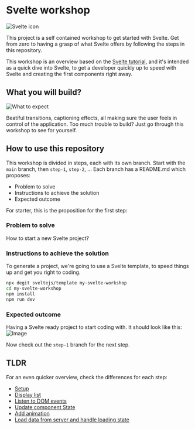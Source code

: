 # Svelte workshop

![Svelte icon](https://svelte.dev/svelte-logo-horizontal.svg)

This project is a self contained workshop to get started with Svelte. 
Get from zero to having a grasp of what Svelte offers by following the steps in this repository.

This workshop is an overview based on the [Svelte tutorial](https://svelte.dev/tutorial), and it's intended as a quick dive into Svelte, to get a developer quickly up to speed with Svelte and creating the first components right away.

## What you will build?

![What to expect](https://github.com/ladraum/svelte-workshop/blob/main/what_to_expect.gif?raw=true)

Beatiful transitions, captioning effects, all making sure the user feels in control of the application.
Too much trouble to build? Just go through this workshop to see for yourself.

## How to use this repository

This workshop is divided in steps, each with its own branch. Start with the `main` branch, then `step-1`, `step-2`, ... Each branch has a README.md which proposes:

- Problem to solve
- Instructions to achieve the solution
- Expected outcome

For starter, this is the proposition for the first step:

### Problem to solve

How to start a new Svelte project?

### Instructions to achieve the solution

To generate a project, we're going to use a Svelte template, to speed things up and get you right to coding.

```bash
npx degit sveltejs/template my-svelte-workshop
cd my-svelte-workshop
npm install
npm run dev
```

### Expected outcome

Having a Svelte ready project to start coding with. It should look like this:
![Image](https://i.ibb.co/fqkg9wc/svelte-preview.png)

Now check out the `step-1` branch for the next step.

## TLDR

For an even quicker overview, check the differences for each step:

- [Setup](https://github.com/ladraum/svelte-workshop/compare/main...step-1?expand=1#diff-534c52cd83756b9c3b6c7b2243edda00)
- [Display list](https://github.com/ladraum/svelte-workshop/compare/step-1...step-2?expand=1#diff-534c52cd83756b9c3b6c7b2243edda00)
- [Listen to DOM events](https://github.com/ladraum/svelte-workshop/compare/step-2...step-3?expand=1#diff-534c52cd83756b9c3b6c7b2243edda00)
- [Update component State](https://github.com/ladraum/svelte-workshop/compare/step-3...step-4?expand=1#diff-534c52cd83756b9c3b6c7b2243edda00)
- [Add animation](https://github.com/ladraum/svelte-workshop/compare/step-4...step-5#diff-534c52cd83756b9c3b6c7b2243edda00)
- [Load data from server and handle loading state](https://github.com/ladraum/svelte-workshop/compare/step-5...step-6#diff-534c52cd83756b9c3b6c7b2243edda00)